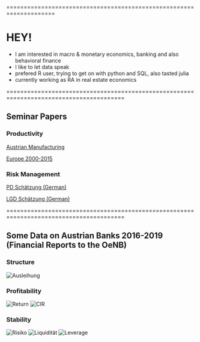 ====================================================================
# HEY! 

- I am interested in macro & monetary economics, banking and also behavioral finance
- I like to let data speak
- prefered R user, trying to get on with python and SQL, also tasted julia 
- currently working as RA in real estate economics

========================================================================================

## Seminar Papers 

### Productivity

[Austrian Manufacturing](https://github.com/maiermartin/maiermartin/files/6129516/Emp_econ_paper.pdf)

[Europe 2000-2015](https://github.com/maiermartin/maiermartin/files/6129510/QMER_Report.pdf)

### Risk Management

[PD Schätzung (German)](https://github.com/maiermartin/maiermartin/files/6129542/PD.Aufgabe.pdf)

[LGD Schätzung (German)](https://github.com/maiermartin/maiermartin/files/6129546/LGD.Projekt.Beschreibung_Maier_Messner_Sarcletti.pdf)

========================================================================================

## Some Data on Austrian Banks 2016-2019 (Financial Reports to the OeNB)

### Structure
![Ausleihung](https://user-images.githubusercontent.com/63603922/103804652-c35b1a00-5052-11eb-8c4e-fc0b1ca4cd2c.png)

### Profitability
![Return](https://user-images.githubusercontent.com/63603922/103804649-c2c28380-5052-11eb-828e-723c313189ae.png)
![CIR](https://user-images.githubusercontent.com/63603922/103804654-c35b1a00-5052-11eb-824d-04e4f954f7a0.png)

### Stability
![Risiko](https://user-images.githubusercontent.com/63603922/103804650-c2c28380-5052-11eb-89f8-83f7487fe919.png)
![Liquidität](https://user-images.githubusercontent.com/63603922/103804646-c1915680-5052-11eb-9e7e-bdf793598198.png)
![Leverage](https://user-images.githubusercontent.com/63603922/103804659-c3f3b080-5052-11eb-9364-1a196cdc3441.png)
